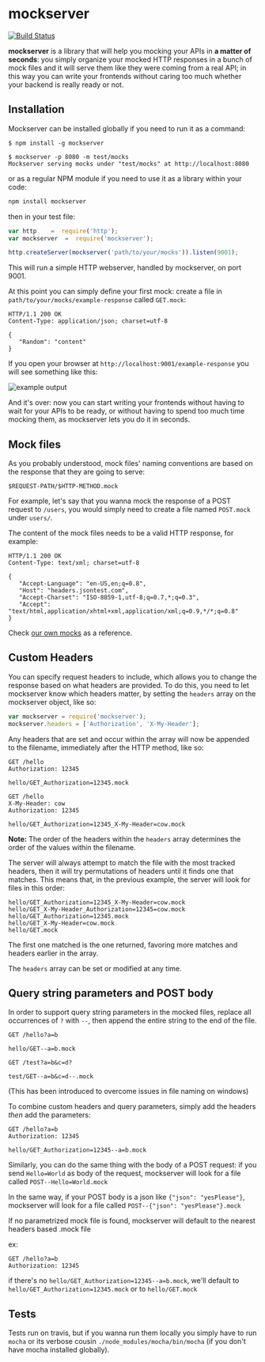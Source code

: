 # mockserver

[![Build Status](https://travis-ci.org/namshi/mockserver.svg?branch=master)](https://travis-ci.org/namshi/mockserver)

**mockserver** is a library that will help you mocking your APIs
in **a matter of seconds**: you simply organize your mocked
HTTP responses in a bunch of mock files and it will serve them
like they were coming from a real API; in this way you can
write your frontends without caring too much whether your
backend is really ready or not.

## Installation

Mockserver can be installed globally if you need
to run it as a command:

```
$ npm install -g mockserver

$ mockserver -p 8080 -m test/mocks
Mockserver serving mocks under "test/mocks" at http://localhost:8080
```

or as a regular NPM module if you need to use it as
a library within your code:

``` bash
npm install mockserver
```

then in your test file:

``` javascript
var http    =  require('http');
var mockserver  =  require('mockserver');

http.createServer(mockserver('path/to/your/mocks')).listen(9001);
```

This will run a simple HTTP webserver, handled by mockserver, on port
9001.

At this point you can simply define your first mock: create a file in
`path/to/your/mocks/example-response` called `GET.mock`:

```
HTTP/1.1 200 OK
Content-Type: application/json; charset=utf-8

{
   "Random": "content"
}
```

If you open your browser at `http://localhost:9001/example-response`
you will see something like this:

![example output](https://raw.githubusercontent.com/namshi/mockserver/readme/bin/images/example-response.png)

And it's over: now you can start writing your frontends without
having to wait for your APIs to be ready, or without having to spend
too much time mocking them, as mockserver lets you do it in seconds.

## Mock files

As you probably understood, mock files' naming conventions are based
on the response that they are going to serve:

```
$REQUEST-PATH/$HTTP-METHOD.mock
```

For example, let's say that you wanna mock the response of a POST request
to `/users`, you would simply need to create a file named `POST.mock` under `users/`.

The content of the mock files needs to be a valid HTTP response, for example:

```
HTTP/1.1 200 OK
Content-Type: text/xml; charset=utf-8

{
   "Accept-Language": "en-US,en;q=0.8",
   "Host": "headers.jsontest.com",
   "Accept-Charset": "ISO-8859-1,utf-8;q=0.7,*;q=0.3",
   "Accept": "text/html,application/xhtml+xml,application/xml;q=0.9,*/*;q=0.8"
}
```

Check [our own mocks](https://github.com/namshi/mockserver/tree/master/test/mocks) as a reference.

## Custom Headers

You can specify request headers to include, which allows you to change the response based on what headers are
provided.  To do this, you need to let mockserver know which headers matter, by setting the
`headers` array on the mockserver object, like so:

```js
var mockserver = require('mockserver');
mockserver.headers = ['Authorization', 'X-My-Header'];
```

Any headers that are set and occur within the array will now be appended to the filename, immediately after the
HTTP method, like so:

```
GET /hello
Authorization: 12345

hello/GET_Authorization=12345.mock
```

```
GET /hello
X-My-Header: cow
Authorization: 12345

hello/GET_Authorization=12345_X-My-Header=cow.mock
```

**Note:** The order of the headers within the `headers` array determines the order of the values within the filename.

The server will always attempt to match the file with the most tracked headers, then it will try permutations of
headers until it finds one that matches.  This means that, in the previous example, the server will look for files
in this order:

```
hello/GET_Authorization=12345_X-My-Header=cow.mock
hello/GET_X-My-Header_Authorization=12345=cow.mock
hello/GET_Authorization=12345.mock
hello/GET_X-My-Header=cow.mock
hello/GET.mock
```

The first one matched is the one returned, favoring more matches and headers earlier in the array.

The `headers` array can be set or modified at any time.

## Query string parameters and POST body

In order to support query string parameters in the mocked files, replace all occurrences of `?` with `--`, then
append the entire string to the end of the file.

```
GET /hello?a=b

hello/GET--a=b.mock
```

```
GET /test?a=b&c=d?

test/GET--a=b&c=d--.mock
```

(This has been introduced to overcome issues in file naming on windows)

To combine custom headers and query parameters, simply add the headers *then* add the parameters:

```
GET /hello?a=b
Authorization: 12345

hello/GET_Authorization=12345--a=b.mock
```

Similarly, you can do the same thing with the body of a POST request:
if you send `Hello=World` as body of the request, mockserver will
look for a file called `POST--Hello=World.mock`

In the same way, if your POST body is a json like `{"json": "yesPlease"}`,
mockserver will look for a file called `POST--{"json": "yesPlease"}.mock`

If no parametrized mock file is found, mockserver will default to the
nearest headers based .mock file

ex:
```
GET /hello?a=b
Authorization: 12345
```
if there's no `hello/GET_Authorization=12345--a=b.mock`, we'll default to `hello/GET_Authorization=12345.mock` or to `hello/GET.mock`


## Tests

Tests run on travis, but if you wanna run them locally you simply
have to run `mocha` or its verbose cousin `./node_modules/mocha/bin/mocha`
(if you don't have mocha installed globally).
